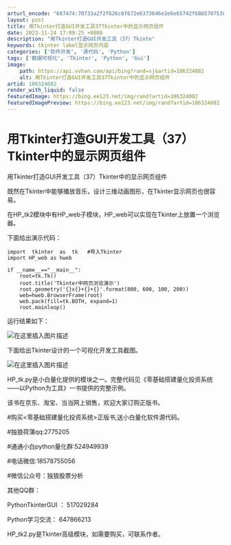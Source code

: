 ```yaml
---
arturl_encode: "687474:70733a2f2f626c6f672e6373646e2e6e65742f68657075382f:61727469636c652f64657461696c732f313036333234303832"
layout: post
title: 用Tkinter打造GUI开发工具37Tkinter中的显示网页组件
date: 2023-11-24 17:09:25 +0800
description: "用Tkinter打造GUI开发工具（37）Tkinte"
keywords: tkinter label显示网页内容
categories: ['软件开发', '源代码', 'Python']
tags: ['数据可视化', 'Tkinter', 'Python', 'Gui']
image:
    path: https://api.vvhan.com/api/bing?rand=sj&artid=106324082
    alt: 用Tkinter打造GUI开发工具37Tkinter中的显示网页组件
artid: 106324082
render_with_liquid: false
featuredImage: https://bing.ee123.net/img/rand?artid=106324082
featuredImagePreview: https://bing.ee123.net/img/rand?artid=106324082
---
```


# 用Tkinter打造GUI开发工具（37）Tkinter中的显示网页组件

用Tkinter打造GUI开发工具（37）Tkinter中的显示网页组件
  
既然在Tkinter中能够播放音乐，设计三维动画图形，在Tkinter显示网页也很容易。
  
在HP\_tk2模块中有HP\_web子模块，HP\_web可以实现在Tkinter上放置一个浏览器。
  
下面给出演示代码：

```
import  tkinter  as  tk   #导入Tkinter
import HP_web as hweb

if __name__=="__main__":
    root=tk.Tk()
    root.title('Tkinter中网页浏览演示') 
    root.geometry('{}x{}+{}+{}'.format(800, 600, 100, 200))
    web=hweb.BrowserFrame(root)
    web.pack(fill=tk.BOTH, expand=1)
    root.mainloop()

```

运行结果如下：
  
![在这里插入图片描述](https://i-blog.csdnimg.cn/blog_migrate/70b9326b94955bc088c1286d1693b2fb.gif)
  
下面给出Tkinter设计的一个可视化开发工具截图。
  
![在这里插入图片描述](https://i-blog.csdnimg.cn/blog_migrate/168364be659aaff157edda871bc45637.gif)
  
HP\_tk.py是小白量化提供的模块之一。完整代码见《零基础搭建量化投资系统――以Python为工具》一书提供的完整示例。
  
该书在京东、淘宝、当当网上销售，欢迎大家订购正版书。

#购买<零基础搭建量化投资系统>正版书,送小白量化软件源代码。
  
#独狼荷蒲qq:2775205
  
#通通小白python量化群:524949939
  
#电话微信:18578755056
  
#微信公众号：独狼股票分析

其他QQ群：
  
PythonTkinterGUI ： 517029284
  
Python学习交流： 647866213

HP\_tk2.py是Tkinter高级模块，如需要购买，可联系作者。